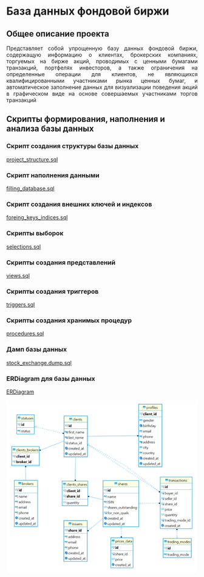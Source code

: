 # База данных фондовой биржи

## Общее описание проекта

<p align="justify">
Представляет собой упрощенную базу данных фондовой биржи, содержащую информацию о клиентах, брокерских компаниях, 
торгуемых на бирже акций, проводимых с ценными бумагами транзакций, портфелях инвесторов, а также ограничения на 
определенные операции для клиентов, не являющихся квалифицированными участниками рынка ценных бумаг, и автоматическое
заполнение данных для визуализации поведения акций в графическом виде на основе совершаемых участниками торгов транзакций
</p>
       
## Скрипты формирования, наполнения и анализа базы данных

### Cкрипт создания структуры базы данных
[project_structure.sql](https://github.com/vitalyvj/SQL/blob/project/Project/project_structure.sql)

### Cкрипт наполнения данными
[filling_database.sql](https://github.com/vitalyvj/SQL/blob/project/Project/filling_database.sql)

### Cкрипт создания внешних ключей и индексов
[foreing_keys_indices.sql](https://github.com/vitalyvj/SQL/blob/project/Project/foreing_keys_indices.sql)

### Cкрипты выборок
[selections.sql](https://github.com/vitalyvj/SQL/blob/project/Project/selections.sql)

### Скрипты создания представлений
[views.sql](https://github.com/vitalyvj/SQL/blob/project/Project/views.sql)

### Скрипты создания триггеров
[triggers.sql](https://github.com/vitalyvj/SQL/blob/project/Project/triggers.sql)

### Скрипты создания хранимых процедур
[procedures.sql](https://github.com/vitalyvj/SQL/blob/project/Project/procedures.sql)

### Дамп базы данных
[stock_exchange.dump.sql](https://github.com/vitalyvj/SQL/blob/project/Project/stock_exchange.dump.sql)

### ERDiagram для базы данных
[ERDiagram](https://github.com/vitalyvj/SQL/blob/project/Project/ERDiagram.png)


![ERDiagram](https://github.com/vitalyvj/SQL/blob/project/Project/ERDiagram.png)


